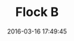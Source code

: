 ---
layout: lab-single.hbs
title: Flock B
date: 2016-03-16 17:49:45
description: FLock using drawings instead of primitives
#image: https://farm9.staticflickr.com/8642/16033905010_1e69c2393b_b.jpg
#thumb: https://farm9.staticflickr.com/8642/16033905010_1e69c2393b.jpg
tags:
  - dataset-cmh
  - dataset-ingeominas
---